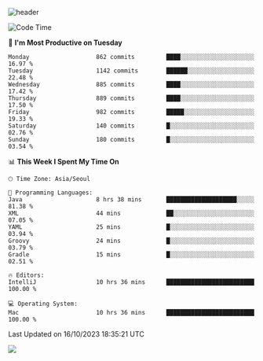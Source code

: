 ![header](https://capsule-render.vercel.app/api?type=Egg&color=timeAuto&height=300&section=header&text=PoPo&fontSize=90&animation=fadeIn)

  <!--START_SECTION:waka-->
![Code Time](http://img.shields.io/badge/Code%20Time-1%2C236%20hrs%209%20mins-blue)

📅 **I'm Most Productive on Tuesday** 

```text
Monday                   862 commits         ████░░░░░░░░░░░░░░░░░░░░░   16.97 % 
Tuesday                  1142 commits        ██████░░░░░░░░░░░░░░░░░░░   22.48 % 
Wednesday                885 commits         ████░░░░░░░░░░░░░░░░░░░░░   17.42 % 
Thursday                 889 commits         ████░░░░░░░░░░░░░░░░░░░░░   17.50 % 
Friday                   982 commits         █████░░░░░░░░░░░░░░░░░░░░   19.33 % 
Saturday                 140 commits         █░░░░░░░░░░░░░░░░░░░░░░░░   02.76 % 
Sunday                   180 commits         █░░░░░░░░░░░░░░░░░░░░░░░░   03.54 % 
```


📊 **This Week I Spent My Time On** 

```text
🕑︎ Time Zone: Asia/Seoul

💬 Programming Languages: 
Java                     8 hrs 38 mins       ████████████████████░░░░░   81.38 % 
XML                      44 mins             ██░░░░░░░░░░░░░░░░░░░░░░░   07.05 % 
YAML                     25 mins             █░░░░░░░░░░░░░░░░░░░░░░░░   03.94 % 
Groovy                   24 mins             █░░░░░░░░░░░░░░░░░░░░░░░░   03.79 % 
Gradle                   15 mins             █░░░░░░░░░░░░░░░░░░░░░░░░   02.51 % 

🔥 Editors: 
IntelliJ                 10 hrs 36 mins      █████████████████████████   100.00 % 

💻 Operating System: 
Mac                      10 hrs 36 mins      █████████████████████████   100.00 % 
```


 Last Updated on 16/10/2023 18:35:21 UTC
<!--END_SECTION:waka-->



<img src="https://capsule-render.vercel.app/api?type=Egg&color=timeAuto&height=300&section=footer&text=PoPo&fontSize=90&animation=fadeIn&reversal=true" />
